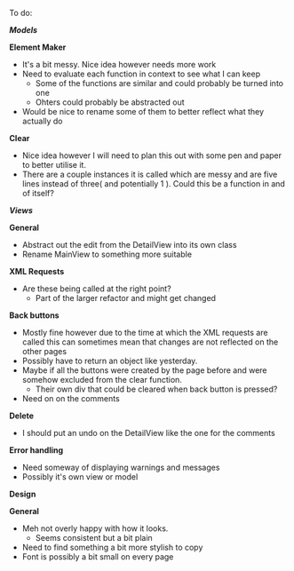 To do:

__*Models*__

**Element Maker**
  - It's a bit messy. Nice idea however needs more work
  - Need to evaluate each function in context to see what I can keep
    - Some of the functions are similar and could probably be turned into one
    - Ohters could probably be abstracted out
  - Would be nice to rename some of them to better reflect what they actually do

  **Clear**
  - Nice idea however I will need to plan this out with some pen and paper to better utilise it.
  - There are a couple instances it is called which are messy and are five lines instead of three( and potentially 1 ). Could this be a function in and of itself? 


__*Views*__

**General**
  - Abstract out the edit from the DetailView into its own class
  - Rename MainView to something more suitable

  **XML Requests**
  - Are these being called at the right point?
    - Part of the larger refactor and might get changed

**Back buttons**
  - Mostly fine however due to the time at which the XML requests are called this can sometimes mean that changes are not reflected on the other pages
  - Possibly have to return an object like yesterday.
  - Maybe if all the buttons were created by the page before and were somehow excluded from the clear function.
    - Their own div that could be cleared when back button is pressed?
  - Need on on the comments

**Delete**
  - I should put an undo on the DetailView like the one for the comments 

**Error handling**
  - Need someway of displaying warnings and messages
  - Possibly it's own view or model


__Design__

**General**
  - Meh not overly happy with how it looks.
    - Seems consistent but a bit plain
  - Need to find something a bit more stylish to copy
  - Font is possibly a bit small on every page
